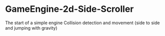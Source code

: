 # GameEngine-2d-Side-Scroller

The start of a simple engine
Collision detection and movement (side to side and jumping with gravity)
